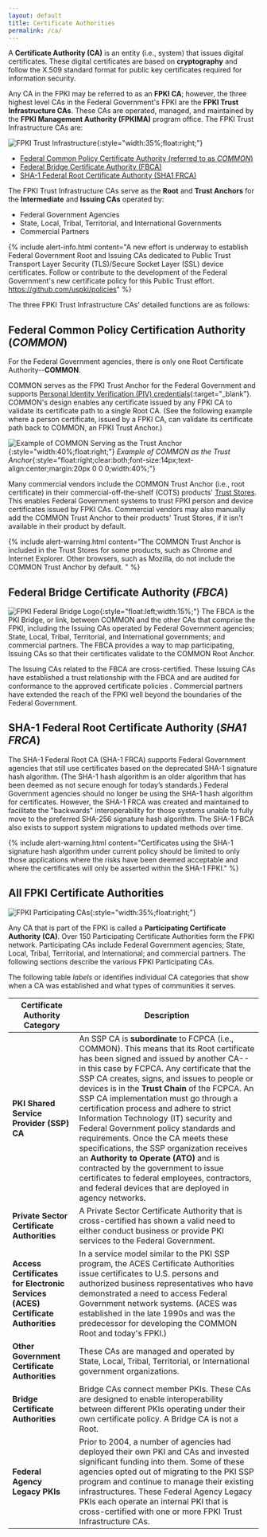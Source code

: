 ```yaml
---
layout: default
title: Certificate Authorities
permalink: /ca/
---
```


A **Certificate Authority (CA)** is an entity (i.e., system) that issues digital certificates. These digital certificates are based on **cryptography** and follow the X.509 standard format for public key certificates required for information security. <!-- Term is "X.509 standard"... Definition correct? -->

Any CA in the FPKI may be referred to as an **FPKI CA**; however, the three highest level CAs in the Federal Government's FPKI are the **FPKI Trust Infrastructure CAs**. These CAs are operated, managed, and maintained by the **FPKI Management Authority (FPKIMA)** program office. The FPKI Trust Infrastructure CAs are:

![FPKI Trust Infrastructure]({{site.baseurl}}/img/fpki_trust_cas.png){:style="width:35%;float:right;"}
<!-- Changed "Certification" to "Certificate" in 3 names as decided during discussions with LaChelle and Jordan. -->
* [Federal Common Policy Certificate Authority (referred to as _COMMON_)](#federal-common-policy-certification-authority-common)
* [Federal Bridge Certificate Authority (FBCA)](#federal-bridge-certification-authority-fbca)
* [SHA-1 Federal Root Certificate Authority (SHA1 FRCA)](#sha-1-federal-root-certification-authority-sha1-frca)

The FPKI Trust Infrastructure CAs serve as the **Root** and **Trust Anchors** for the **Intermediate** and **Issuing CAs** operated by:

  * Federal Government Agencies
  * State, Local, Tribal, Territorial, and International Governments
  * Commercial Partners  

{% include alert-info.html content="A new effort is underway to establish Federal Government Root and Issuing CAs <!-- In this case, Root is not referring back to the idea that the FPKI Trust Infrastructure CAs are the "Root" as stated above?-->dedicated to Public Trust Transport Layer Security (TLS)/Secure Socket Layer (SSL) device certificates. <!--Suggest adding a lay-person's explanation of how Root and Issuing CAs in this case relate to P.T. TLS/SSL device certicates, what these devices are, and why this is important. -->Follow or contribute to the development of the Federal Government's new certificate policy for this Public Trust effort. https://github.com/uspki/policies" %}

The three FPKI Trust Infrastructure CAs' detailed functions are as follows:

## Federal Common Policy Certification Authority (_COMMON_) <!-- In table below, the acronym "FCPCA" is used instead of "COMMON,"  which is inconsistent referencing.  Is COMMON or FCPCA is preferred? Is it context-dependent? -->

For the Federal Government agencies, there is only one Root Certificate Authority--**COMMON**. 

COMMON serves as the FPKI Trust Anchor for the Federal Government and supports [Personal Identity Verification (PIV) credentials](https://piv.idmanagement.gov/#what-is-piv){:target="_blank"}. COMMON's design enables any certificate issued by any FPKI CA to validate its certificate path to a single Root CA. <!-- The uninitiated may not understand what the previous sentence means. Translation for lay audience? -->(See the following example where a person certificate, issued by a FPKI CA, can validate its certificate path back to COMMON, an FPKI Trust Anchor.)

![Example of COMMON Serving as the Trust Anchor]({{site.baseurl}}/img/pivcertificatechain_small.png){:style="width:40%;float:right;"}
*Example of COMMON as the Trust Anchor*{:style="float:right;clear:both;font-size:14px;text-align:center;margin:20px 0 0 0;width:40%;"}

Many commercial vendors include the COMMON Trust Anchor (i.e., root certificate) in their commercial-off-the-shelf (COTS) products' [Trust Stores](../truststores/). This enables Federal Government systems to trust FPKI person and device certificates issued by FPKI CAs. Commercial vendors may also manually add the COMMON Trust Anchor to <!-- Correct? -->their products' Trust Stores, if it isn't available in their product by default. <!-- By default = meaning? -->

{% include alert-warning.html content="The COMMON Trust Anchor is included in the Trust Stores for some products, such as Chrome and Internet Explorer. Other browsers, such as Mozilla, do not include the COMMON Trust Anchor by default. " %}

## Federal Bridge Certificate Authority (_FBCA_) <!-- Re: decision to change all references to "certificate authority."  Okay in these names? -->

![FPKI Federal Bridge Logo]({{site.baseurl}}/img/fbca-logo.png){:style="float:left;width:15%;"}
The FBCA is the PKI Bridge, or link, between COMMON and the other CAs that comprise the FPKI, including the Issuing CAs operated by Federal Government agencies; State, Local, Tribal, Territorial, and International governments; and commercial partners<!-- Used same gov't and commercial terms as used above. -->. The FBCA provides a way <!-- Does FBCA provide the way or is IT the way? -->to map participating, Issuing CAs so that their certificates validate to the COMMON Root Anchor.

<!--![Example of the FBCA Certification Path]({{site.baseurl}}/img/fbca-chainV2.png){:style="width:40%;float:right;"}
*Example of a FBCA Certification Path*{:style="float:right;clear:both;font-size:14px;text-align:center;margin:20px 0 0 0;width:40%;"}-->The Issuing CAs related to the FBCA are cross-certified. <!-- Explain "cross-certified." -->These Issuing CAs have established a trust relationship with the FBCA and are audited <!-- Who audits (active voice)? -->for conformance to the approved certificate policies <!-- Approved?  Who originated these policies? Suggest adding references or links to them? -->. Commercial partners have extended the reach of the FPKI well beyond the boundaries of the Federal Government<!-- Because of the FBCA?  What is the point of this statement? -->.

## SHA-1 Federal Root Certificate Authority (_SHA1 FRCA_)

The SHA-1 Federal Root CA (SHA-1 FRCA) supports Federal Government agencies that still use certificates based on <!-- Based on? -->the deprecated SHA-1 signature hash algorithm. (The SHA-1 hash algorithm is an older algorithm that has been deemed as not secure enough for today’s standards.) Federal Government agencies should no longer be using the SHA-1 hash algorithm for certificates.  However, the SHA-1 FRCA was created and maintained to facilitate the "backwards" interoperability for those systems unable to fully move to the preferred SHA-256 signature hash algorithm.  The SHA-1 FBCA also exists to support system migrations to updated methods over time.

{% include alert-warning.html content="Certificates using the SHA-1 signature hash algorithm under current policy should be limited to only those applications where the risks have been deemed acceptable and where the certificates will only be asserted within the SHA-1 FPKI." %}

## All FPKI Certificate Authorities <!-- This subject is not exactly parallel to the previous 3, which are the FPKI Trust Infrastructure CAs. Future possible change would be to restructure the above 3 sections into bulletized or inset paragraphs. -->

![FPKI Participating CAs]({{site.baseurl}}/img/participatingCAsV3.png){:style="width:35%;float:right;"}

Any CA that is part of the FPKI is called a **Participating Certificate Authority (CA)**. Over 150 Participating Certificate Authorities form the FPKI network. Participating CAs include Federal Government agencies; State, Local, Tribal, Territorial, and International; and commercial partners. The following sections describe the various FPKI Participating CAs.

The following table _labels_ or identifies individual CA categories that show when a CA was established and what types of communities it serves.

|**Certificate Authority Category**|**Description**|
|-----------|---------------|
| **PKI Shared Service Provider (SSP) CA** <!-- Not FPKI? -->| An SSP CA is **subordinate** to FCPCA (i.e., COMMON). <!-- Inconsistent referencing re: COMMON vs. FCPCA.  COMMON is used above.  Which is preferred?  Is it context-dependent? --> This means that its Root certificate has been signed and issued by another CA--in this case by FCPCA. Any certificate that the SSP CA creates, signs, and issues to people or devices is in the **Trust Chain** of the FCPCA. An SSP CA implementation must go through a certification process and adhere to strict Information Technology (IT) security and Federal Government policy standards and requirements.  Once the CA meets these specifications, the SSP organization receives an **Authority to Operate (ATO)** and is contracted by the government to issue certificates to federal employees, contractors, and federal devices that are deployed in agency networks. |
| **Private Sector Certificate Authorities** | A Private Sector Certificate Authority that is cross-certified has shown a valid need to either conduct business or provide PKI services to the Federal Government. |
| **Access Certificates for Electronic Services (ACES) Certificate Authorities** | In a service model similar to the PKI SSP program, the ACES Certificate Authorities issue certificates to U.S. persons and authorized business representatives who have demonstrated a need to access Federal Government network systems. (ACES was established in the late 1990s and was the predecessor for developing the COMMON Root and today's FPKI.) |
| **Other Government Certificate Authorities** | These CAs are managed and operated by State, Local, Tribal, Territorial, or International government organizations. |
| **Bridge Certificate Authorities** | Bridge CAs connect member PKIs.  These CAs are designed to enable interoperability between different PKIs operating under their own certificate policy. A Bridge CA is not a Root. |
| **Federal Agency Legacy PKIs** | Prior to 2004, a number of agencies had deployed their own PKI and CAs and invested significant funding into them. Some of these agencies opted out of migrating to the PKI SSP program and continue to manage their existing infrastructures. These Federal Agency Legacy PKIs each operate an internal PKI that is cross-certified with one or more FPKI Trust Infrastructure CAs.|
